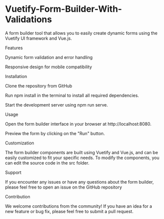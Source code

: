# Vuetify-Form-Builder-With-Validations

A form builder tool that allows you to easily create dynamic forms using the Vuetify UI framework and Vue.js.

Features

Dynamic form validation and error handling

Responsive design for mobile compatibility

Installation

Clone the repository from GitHub

Run npm install in the terminal to install all required dependencies.

Start the development server using npm run serve.

Usage

Open the form builder interface in your browser at http://localhost:8080.

Preview the form by clicking on the "Run" button.

Customization

The form builder components are built using Vuetify and Vue.js, and can be easily customized to fit your specific needs. To modify the components, you can edit the source code in the src folder.

Support

If you encounter any issues or have any questions about the form builder, please feel free to open an issue on the GitHub repository

Contribution

We welcome contributions from the community! If you have an idea for a new feature or bug fix, please feel free to submit a pull request.

